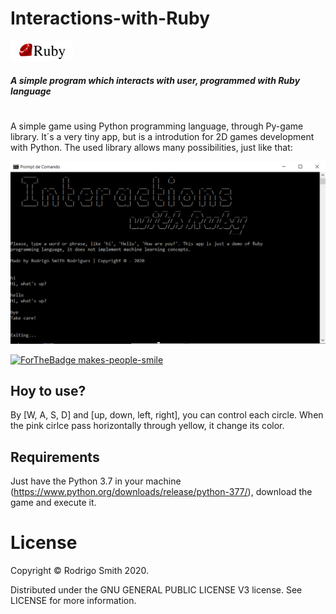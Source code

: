 # Interactions-with-Ruby

[![made-with-ruby](badge.png)](https://www.ruby-lang.org/)

##### A simple program which interacts with user, programmed with Ruby language
#
A simple game using Python programming language, through Py-game library. It´s a very tiny app, but is a introdution for 
2D games development with Python. The used library allows many possibilities, just like that:

![](screenshot.png)

[![ForTheBadge makes-people-smile](http://ForTheBadge.com/images/badges/makes-people-smile.svg)](http://ForTheBadge.com)

## Hoy to use?

By [W, A, S, D] and [up, down, left, right], you can control each circle. When the pink cirlce pass horizontally through yellow, it change its color.

## Requirements

Just have the Python 3.7 in your machine (https://www.python.org/downloads/release/python-377/), download the game and execute it.

# License

Copyright &copy; Rodrigo Smith 2020.

Distributed under the GNU GENERAL PUBLIC LICENSE V3 license. See LICENSE for more information.
